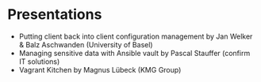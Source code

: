 # Presentations
* Putting client back into client configuration management by Jan Welker & Balz Aschwanden (University of Basel) 
* Managing sensitive data with Ansible vault by Pascal Stauffer (confirm IT solutions) 
* Vagrant Kitchen by Magnus Lübeck (KMG Group)
